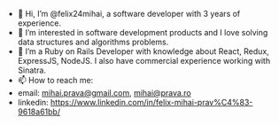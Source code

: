 - 👋 Hi, I’m @felix24mihai, a software developer with 3 years of experience.
- 👀 I’m interested in software development products and I love solving data structures and algorithms problems.
- 🌱 I’m a Ruby on Rails Developer with knowledge about React, Redux, ExpressJS, NodeJS. I also have commercial experience working with Sinatra.
- 📫 How to reach me:
- email: mihai.prava@gmail.com, mihai@prava.ro
- linkedin: https://www.linkedin.com/in/felix-mihai-prav%C4%83-9618a61bb/

<!---
felix24mihai/felix24mihai is a ✨ special ✨ repository because its `README.md` (this file) appears on your GitHub profile.
You can click the Preview link to take a look at your changes.
--->

